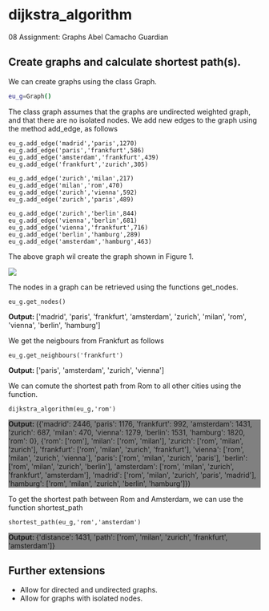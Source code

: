 # dijkstra_algorithm
08 Assignment: Graphs
Abel Camacho Guardian

## Create graphs and calculate shortest path(s). 

We can create graphs using the class Graph.
  ```sh
eu_g=Graph()
  ```
The class graph assumes that the graphs are undirected weighted graph, and that there are no isolated nodes.
We add new edges to the graph using the method add_edge, as follows
```
eu_g.add_edge('madrid','paris',1270)
eu_g.add_edge('paris','frankfurt',586)
eu_g.add_edge('amsterdam','frankfurt',439)
eu_g.add_edge('frankfurt','zurich',305)

eu_g.add_edge('zurich','milan',217)
eu_g.add_edge('milan','rom',470)
eu_g.add_edge('zurich','vienna',592)
eu_g.add_edge('zurich','paris',489)

eu_g.add_edge('zurich','berlin',844)
eu_g.add_edge('vienna','berlin',681)
eu_g.add_edge('vienna','frankfurt',716)
eu_g.add_edge('berlin','hamburg',289)
eu_g.add_edge('amsterdam','hamburg',463)
```
The above graph wil create the graph shown in Figure 1.

![](https://user-images.githubusercontent.com/25433668/158068153-1218a225-376c-4d4c-8d7b-83e020782814.png)

The nodes in a graph can be retrieved using the functions get_nodes.

```
eu_g.get_nodes()
```

<p>
  <b>Output: </b> ['madrid', 'paris', 'frankfurt', 'amsterdam', 'zurich', 'milan', 'rom', 'vienna', 'berlin', 'hamburg']
  </p>
We get the neigbours from Frankfurt as follows

```
eu_g.get_neighbours('frankfurt')
```
<p>
  <b>Output: </b> ['paris', 'amsterdam', 'zurich', 'vienna']
</p>


We can comute the shortest path from Rom to all other cities using the function.

```
dijkstra_algorithm(eu_g,'rom')
```
<p style="background-color:gray;">
<b>Output: </b>
  ({'madrid': 2446,
  'paris': 1176,
  'frankfurt': 992,
  'amsterdam': 1431,
  'zurich': 687,
  'milan': 470,
  'vienna': 1279,
  'berlin': 1531,
  'hamburg': 1820,
  'rom': 0},
 {'rom': ['rom'],
  'milan': ['rom', 'milan'],
  'zurich': ['rom', 'milan', 'zurich'],
  'frankfurt': ['rom', 'milan', 'zurich', 'frankfurt'],
  'vienna': ['rom', 'milan', 'zurich', 'vienna'],
  'paris': ['rom', 'milan', 'zurich', 'paris'],
  'berlin': ['rom', 'milan', 'zurich', 'berlin'],
  'amsterdam': ['rom', 'milan', 'zurich', 'frankfurt', 'amsterdam'],
  'madrid': ['rom', 'milan', 'zurich', 'paris', 'madrid'],
  'hamburg': ['rom', 'milan', 'zurich', 'berlin', 'hamburg']})
</p>  

To get the shortest path between Rom and Amsterdam, we can use the function shortest_path
```
shortest_path(eu_g,'rom','amsterdam')
```
<p style="background-color:gray;">
<b>Output: </b> {'distance': 1431,
 'path': ['rom', 'milan', 'zurich', 'frankfurt', 'amsterdam']} 
</p>

## Further extensions
- Allow for directed and undirected graphs.
- Allow for graphs with isolated nodes.
